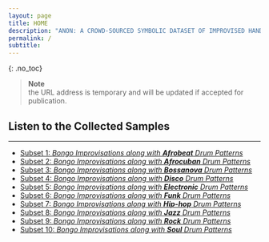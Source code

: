 ```yaml
---
layout: page
title: HOME
description: "ANON: A CROWD-SOURCED SYMBOLIC DATASET OF IMPROVISED HAND PERCUSSION RHYTHMS PAIRED WITH DRUM"
permalink: /
subtitle: 
---
```


{: .no_toc}

> **Note**  
> the URL address is temporary and will be updated if accepted for publication.


## **Listen to the Collected Samples**
---
- [Subset 1: _Bongo Improvisations along with **Afrobeat** Drum Patterns_]({{site.baseurl}}/explore/afrobeat/)
- [Subset 2: _Bongo Improvisations along with **Afrocuban** Drum Patterns_]({{site.baseurl}}/explore/afrocuban/)
- [Subset 3: _Bongo Improvisations along with **Bossanova** Drum Patterns_]({{site.baseurl}}/explore/bossanova/)
- [Subset 4: _Bongo Improvisations along with **Disco** Drum Patterns_]({{site.baseurl}}/explore/disco/)
- [Subset 5: _Bongo Improvisations along with **Electronic** Drum Patterns_]({{site.baseurl}}/explore/electronic/)
- [Subset 6: _Bongo Improvisations along with **Funk** Drum Patterns_]({{site.baseurl}}/explore/funk/)
- [Subset 7: _Bongo Improvisations along with **Hip-hop** Drum Patterns_]({{site.baseurl}}/explore/hip-hop/)
- [Subset 8: _Bongo Improvisations along with **Jazz** Drum Patterns_]({{site.baseurl}}/explore/jazz/)
- [Subset 9: _Bongo Improvisations along with **Rock** Drum Patterns_]({{site.baseurl}}/explore/rock/)
- [Subset 10: _Bongo Improvisations along with **Soul** Drum Patterns_]({{site.baseurl}}/explore/soul/)
